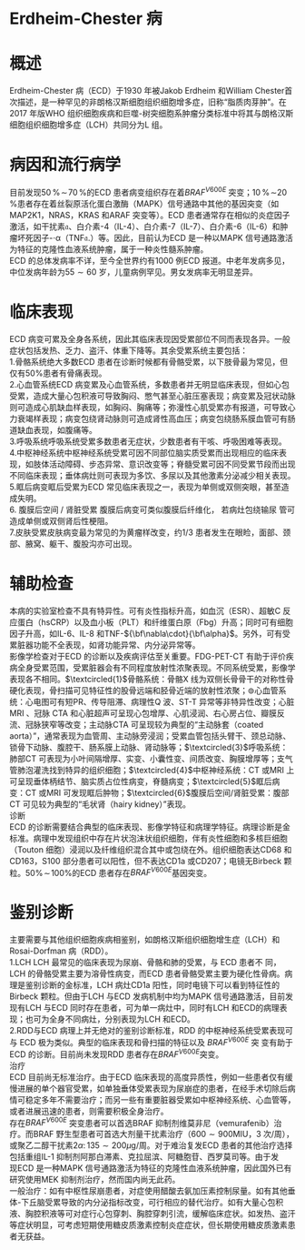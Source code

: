 # Erdheim-Chester 病  
# 概述  
Erdheim-Chester 病（ECD）于1930 年被Jakob Erdheim 和William Chester首次描述，是一种罕见的非朗格汉斯细胞组织细胞增多症，旧称“脂质肉芽肿”。在2017 年版WHO 组织细胞疾病和巨噬-树突细胞系肿瘤分类标准中将其与朗格汉斯细胞组织细胞增多症（LCH）共同分为L 组。  
# 病因和流行病学  
目前发现$50\,\%\!\sim\!70\,\%$的ECD 患者病变组织存在着$B R A F^{V600E}$ 突变；$10\,\%\!\sim$$20\,\%$患者存在着丝裂原活化蛋白激酶（MAPK）信号通路中其他的基因突变（如MAP2K1，NRAS，KRAS 和ARAF 突变等）。ECD 患者通常存在相似的炎症因子激活，如干扰素$\mathfrak{a}$、白介素-4（IL-4）、白介素-7（IL-7）、白介素-6（IL-6）和肿瘤坏死因子-$\cdot\upalpha$（$\mathrm{{TNF}}\mathfrak{a}.$）等。因此，目前认为ECD 是一种以MAPK 信号通路激活为特征的克隆性血液系统肿瘤，属于一种炎性髓系肿瘤。  
ECD 的总体发病率不详，至今全世界约有1000 例ECD 报道。中老年发病多见，中位发病年龄为$55{\sim}60$ 岁，儿童病例罕见。男女发病率无明显差异。  
# 临床表现  
ECD 病变可累及全身各系统，因此其临床表现因受累部位不同而表现各异。一般症状包括发热、乏力、盗汗、体重下降等。其余受累系统主要包括：  
1.骨骼系统绝大多数ECD 患者在诊断时候都有骨骼受累，以下肢骨最为常见，但仅有$50\%$患者有骨痛表现。  
2.心血管系统ECD 病变累及心血管系统，多数患者并无明显临床表现，但如心包受累，造成大量心包积液可导致胸闷、憋气甚至心脏压塞表现；病变累及冠状动脉则可造成心肌缺血样表现，如胸闷、胸痛等；弥漫性心肌受累亦有报道，可导致心力衰竭样表现；病变包绕肾动脉则可造成肾性高血压；病变包绕肠系膜血管可有肠道缺血表现，如腹痛等。  
3.呼吸系统呼吸系统受累多数患者无症状，少数患者有干咳、呼吸困难等表现。  
4.中枢神经系统中枢神经系统受累可因不同部位脑实质受累而出现相应的临床表现，如肢体活动障碍、步态异常、意识改变等；脊髓受累可因不同受累节段而出现不同临床表现；垂体病灶则可表现为多饮、多尿以及其他激素分泌减少相关表现。  
5.眶后病变眶后受累为ECD 常见临床表现之一，表现为单侧或双侧突眼，甚至造成失明。  
6. 腹膜后空间 / 肾脏受累 腹膜后病变可类似腹膜后纤维化， 若病灶包绕输尿 管可造成单侧或双侧肾后性梗阻。  
7.皮肤受累皮肤病变最为常见的为黄瘤样改变，约1/3 患者发生在眼睑，面部、颈部、腋窝、躯干、腹股沟亦可出现。  
# 辅助检查  
本病的实验室检查不具有特异性。可有炎性指标升高，如血沉（ESR）、超敏C 反应蛋白（hsCRP）以及血小板（PLT）和纤维蛋白原（Fbg）升高；同时可有细胞因子升高，如IL-6、IL-8 和TNF-${\bf\nabla\cdot}{\bf\alpha}$。另外，可有受累脏器功能不全表现，如肾功能异常、内分泌异常等。  
影像学检查对于ECD 的诊断以及疾病评估至关重要。FDG-PET-CT 有助于评价疾病全身受累范围，受累脏器会有不同程度放射性浓聚表现。不同系统受累，影像学表现各不相同。$\textcircled{1}$骨骼系统：骨骼X 线为双侧长骨骨干的对称性骨硬化表现，骨扫描可见特征性的股骨远端和胫骨近端的放射性浓聚；$\circledcirc$心血管系统：心电图可有短PR、传导阻滞、病理性Q 波、ST-T 异常等非特异性改变；心脏MRI 、冠脉 CTA  和心脏超声可呈现心包增厚、心肌浸润、右心房占位、瓣膜反 流、冠脉狭窄等改变；主动脉CTA 可呈现较为典型的“主动脉套（coated aorta）”，通常表现为血管周、主动脉旁浸润；受累血管包括头臂干、颈总动脉、锁骨下动脉、腹腔干、肠系膜上动脉、肾动脉等；$\textcircled{3}$呼吸系统：肺部CT 可表现为小叶间隔增厚、实变、小囊性变、间质改变、胸膜增厚等；支气管肺泡灌洗找到特异的组织细胞；$\textcircled{4}$中枢神经系统：CT 或MRI 上可呈现垂体柄结节、脑实质占位性病变，脊髓病变；$\textcircled{5}$眶后病变：CT 或MRI 可发现眶后肿物；$\textcircled{6}$腹膜后空间/肾脏受累：腹部CT 可见较为典型的“毛状肾（hairy kidney）”表现。  
诊断  
ECD 的诊断需要结合典型的临床表现、影像学特征和病理学特征。病理诊断是金标准。病理中发现组织中存在片状泡沫状组织细胞，伴有炎性细胞和多核巨细胞（Touton 细胞）浸润以及纤维组织混合其中或包绕在外。组织细胞表达CD68 和CD163，S100 部分患者可以阳性，但不表达CD1a 或CD207；电镜无Birbeck 颗粒。$50\%\!\sim\!100\%$的ECD 患者存在$B R A F^{V600E}$基因突变。  
# 鉴别诊断  
主要需要与其他组织细胞疾病相鉴别，如朗格汉斯组织细胞增生症（LCH）和Rosai-Dorfman 病（RDD）。  
1.LCH LCH  最常见的临床表现为尿崩、骨骼和肺的受累，与 ECD  患者不 同，LCH 的骨骼受累主要为溶骨性病变，而ECD 患者骨骼受累主要为硬化性骨病。病理是鉴别诊断的金标准，LCH 病灶CD1a 阳性，同时电镜下可以看到特征性的Birbeck 颗粒。但由于LCH 与ECD 发病机制中均为MAPK 信号通路激活，目前发现有LCH 与ECD 同时存在患者，可为单一病灶中，同时有LCH 和ECD的病理表现；也可为全身不同病灶，分别表现为LCH 和ECD。  
2.RDD与ECD 病理上并无绝对的鉴别诊断标准，RDD 的中枢神经系统受累表现可与 ECD  极为类似。典型的临床表现和骨扫描的特征以及 $B R A F^{V600E}$   突 变有助于ECD 的诊断。目前尚未发现RDD 患者存在$B R A F^{V600E}$突变。  
治疗  
ECD 目前尚无标准治疗。由于ECD 临床表现的高度异质性，例如一些患者仅有缓慢进展的单个器官受累，如单独垂体受累表现为尿崩症的患者，在经手术切除后病情可稳定多年不需要治疗；而另一些有重要脏器受累如中枢神经系统、心血管等，或者进展迅速的患者，则需要积极全身治疗。  
存在$B R A F^{V600E}$ 突变患者可以首选BRAF 抑制剂维莫非尼（vemurafenib）治疗。而BRAF 野生型患者可首选大剂量干扰素治疗（$600{\sim}900\mathrm{MIU}$，3 次/周），或聚乙二醇干扰素$2\alpha\colon135{\sim}200\mu\mathrm{g}/$周。对于难治复发ECD 患者的其他治疗选择包括重组IL-1 抑制剂阿那白滞素、克拉屈滨、阿糖胞苷、西罗莫司等。由于发  
现ECD 是一种MAPK 信号通路激活为特征的克隆性血液系统肿瘤，因此国外已有研究使用MEK 抑制剂治疗，然而国内尚无此药。  
一般治疗：如有中枢性尿崩患者，对症使用醋酸去氨加压素控制尿量。如有其他垂体-下丘脑受累导致的内分泌指标改变，可行相应的替代治疗。如有大量心包积液、胸腔积液等可对症行心包穿刺、胸腔穿刺引流，缓解临床症状。如发热、盗汗等症状明显，可考虑短期使用糖皮质激素控制炎症症状，但长期使用糖皮质激素患者无获益。  
